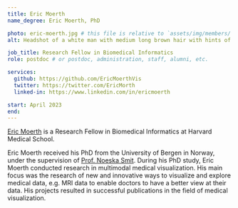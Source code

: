 ```yaml
---
title: Eric Moerth
name_degree: Eric Moerth, PhD

photo: eric-moerth.jpg # this file is relative to `assets/img/members/`
alt: Headshot of a white man with medium long brown hair with hints of gray and a reddish-brown beard, wearing a blue shirt. The background of the image is white.

job_title: Research Fellow in Biomedical Informatics
role: postdoc # or postdoc, administration, staff, alumni, etc.

services:
  github: https://github.com/EricMoerthVis
  twitter: https://twitter.com/EricMorth
  linked-in: https://www.linkedin.com/in/ericmoerth

start: April 2023
end:
---
```

[Eric Moerth](https://vis.uib.no/team/eric-morth/) is a Research Fellow in Biomedical Informatics at Harvard Medical School.

Eric Moerth received his PhD from the University of Bergen in Norway, under the supervision of [Prof. Noeska Smit](https://noeskasmit.com/).
During his PhD study, Eric Moerth conducted research in multimodal medical visualization.
His main focus was the research of new and innovative ways to visualize and explore medical data,
e.g. MRI data to enable doctors to have a better view at their data.
His projects resulted in successful publications in the field of medical visualization.
